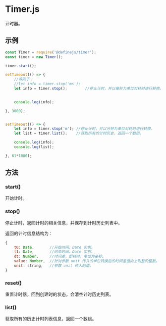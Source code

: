 # Timer.js

计时器。

## 示例

``` javascript
const Timer = require('@definejs/timer');
const timer = new Timer();

timer.start();

setTimeout(() => {
    //等同于：
    //let info = timer.stop('ms');
    let info = timer.stop();        //停止计时，并以毫秒为单位对耗时进行转换。
    

    console.log(info);

}, 3000);


setTimeout(() => {
    let info = timer.stop('m'); //停止计时，并以分钟为单位对耗时进行转换。
    let list = timer.list();    //获取所有的计时历史，返回一个数组。

    console.log(info);
    console.log(list);  

}, 61*1000);

```

## 方法

### start()

开始计时。

### stop()

停止计时，返回计时的相关信息，并保存到计时历史列表中。

返回的计时信息结构为：

``` javascript
{ 
    t0: Date,       //开始时间，Date 实例。
    t1: Date,       //结束时间，Date 实例。
    dt: Number,     //时间差，即耗时，单位为毫秒。
    value: Number,  //针对参数 unit 传入的单位转换后的时间差值向上取整的整数。 
    unit: string,   //参数 unit 传入的值。
}
```

### reset()

重置计时器，回到创建时的状态，会清空计时历史列表。

### list()

获取所有的历史计时列表信息，返回一个数组。


